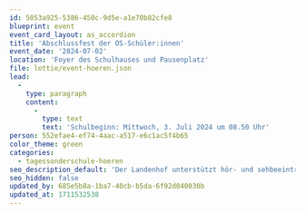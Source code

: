 ```yaml
---
id: 5053a925-5386-450c-9d5e-a1e70b82cfe8
blueprint: event
event_card_layout: as_accordion
title: 'Abschlussfest der OS-Schüler:innen'
event_date: '2024-07-02'
location: 'Foyer des Schulhauses und Pausenplatz'
file: lottie/event-hoeren.json
lead:
  -
    type: paragraph
    content:
      -
        type: text
        text: 'Schulbeginn: Mittwoch, 3. Juli 2024 um 08.50 Uhr'
person: 552efae4-ef74-4aac-a517-e6c1ac5f4b65
color_theme: green
categories:
  - tagessonderschule-hoeren
seo_description_default: 'Der Landenhof unterstützt hör- und sehbeeinträchtigte Kinder & Jugendliche in ihrem selbstbestimmten Leben durch Förderung ihrer Fähigkeiten & Entwicklung'
seo_hidden: false
updated_by: 685e5b8a-1ba7-40cb-b5da-6f92d040030b
updated_at: 1711532538
---
```

